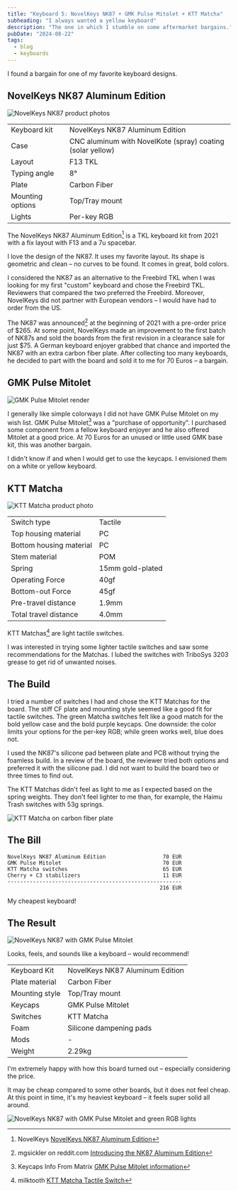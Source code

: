 ```yaml
---
title: "Keyboard 5: NovelKeys NK87 + GMK Pulse Mitolet + KTT Matcha"
subheading: "I always wanted a yellow keyboard"
description: "The one in which I stumble on some aftermarket bargains."
pubDate: "2024-08-22"
tags:
  - blog
  - keyboards
---
```


I found a bargain for one of my favorite keyboard designs.

## NovelKeys NK87 Aluminum Edition

![NovelKeys NK87 product photos](./images/2024-08-22_nk87.jpg)

|  |  |
| ---- | ---- |
| Keyboard kit | NovelKeys NK87 Aluminum Edition |
| Case | CNC aluminum with NovelKote (spray) coating (solar yellow) |
| Layout | F13 TKL |
| Typing angle | 8° |
| Plate | Carbon Fiber |
| Mounting options | Top/Tray mount |
| Lights | Per-key RGB |

The NovelKeys NK87 Aluminum Edition[^nk87_novelkeys] is a TKL keyboard kit from 2021 with a fix layout with F13 and a 7u spacebar.

[^nk87_novelkeys]: NovelKeys [NovelKeys NK87 Aluminum Edition](https://novelkeys.com/collections/keyboards/products/nk87-aluminum-edition)

I love the design of the NK87.
It uses my favorite layout.
Its shape is geometric and clean – no curves to be found.
It comes in great, bold colors.

I considered the NK87 as an alternative to the Freebird TKL when I was looking for my first "custom" keyboard and chose the Freebird TKL.
Reviewers that compared the two preferred the Freebird.
Moreover, NovelKeys did not partner with European vendors – I would have had to order from the US.

The NK87 was announced[^nk87_reddit] at the beginning of 2021 with a pre-order price of $265.
At some point, NovelKeys made an improvement to the first batch of NK87s and sold the boards from the first revision in a clearance sale for just $75.
A German keyboard enjoyer grabbed that chance and imported the NK87 with an extra carbon fiber plate.
After collecting too many keyboards, he decided to part with the board and sold it to me for 70 Euros – a bargain.

[^nk87_reddit]: mgsickler on reddit.com [Introducing the NK87 Aluminum Edition](https://www.reddit.com/r/MechanicalKeyboards/comments/m0jdf1/introducing_the_nk87_aluminum_edition_preorders/)

## GMK Pulse Mitolet

![GMK Pulse Mitolet render](./images/2024-08-22_gmk_mitolet.jpg)

I generally like simple colorways I did not have GMK Pulse Mitolet on my wish list.
GMK Pulse Mitolet[^mitolet_matrixzj] was a "purchase of opportunity".
I purchased some component from a fellow keyboard enjoyer and he also offered Mitolet at a good price.
At 70 Euros for an unused or little used GMK base kit, this was another bargain.

I didn't know if and when I would get to use the keycaps.
I envisioned them on a white or yellow keyboard.

[^mitolet_matrixzj]: Keycaps Info From Matrix [GMK Pulse Mitolet information](https://matrixzj.github.io/docs/gmk-keycaps/Pulse/)

## KTT Matcha

![KTT Matcha product photo](./images/2024-08-22_ktt_matcha.jpg)

|  |  |
| ---- | ---- |
| Switch type | Tactile |
| Top housing material | PC |
| Bottom housing material | PC |
| Stem material | POM |
| Spring | 15mm gold-plated |
| Operating Force | 40gf |
| Bottom-out Force | 45gf |
| Pre-travel distance | 1.9mm |
| Total travel distance | 4.0mm |

KTT Matchas[^matcha_milktooth] are light tactile switches.

I was interested in trying some lighter tactile switches and saw some recommendations for the Matchas.
I lubed the switches with TriboSys 3203 grease to get rid of unwanted noises.

[^matcha_milktooth]: milktooth [KTT Matcha Tactile Switch](https://milktooth.nu/products/switches/matcha)

## The Build

I tried a number of switches I had and chose the KTT Matchas for the board.
The stiff CF plate and mounting style seemed like a good fit for tactile switches.
The green Matcha switches felt like a good match for the bold yellow case and the bold purple keycaps.
One downside: the color limits your options for the per-key RGB; while green works well, blue does not.

I used the NK87's silicone pad between plate and PCB without trying the foamless build.
In a review of the board, the reviewer tried both options and preferred it with the silicone pad.
I did not want to build the board two or three times to find out.

The KTT Matchas didn't feel as light to me as I expected based on the spring weights.
They don't feel lighter to me than, for example, the Haimu Trash switches with 53g springs.

![KTT Matcha on carbon fiber plate](./images/2024-08-22_nk87_matcha.jpg)

## The Bill

```plain
NovelKeys NK87 Aluminum Edition                  70 EUR
GMK Pulse Mitolet                                70 EUR
KTT Matcha switches                              65 EUR
Cherry + C3 stabilizers                          11 EUR
-------------------------------------------------------
                                                216 EUR
```

My cheapest keyboard!

## The Result

![NovelKeys NK87 with GMK Pulse Mitolet](./images/2024-08-22_nk87_mitolet.jpg)

Looks, feels, and sounds like a keyboard – would recommend!

|  |  |
| ---- | ---- |
| Keyboard Kit   | NovelKeys NK87 Aluminum Edition |
| Plate material | Carbon Fiber |
| Mounting style | Top/Tray mount |
| Keycaps | GMK Pulse Mitolet |
| Switches | KTT Matcha |
| Foam | Silicone dampening pads |
| Mods | - |
| Weight | 2.29kg |

I'm extremely happy with how this board turned out – especially considering the price.

It may be cheap compared to some other boards, but it does not feel cheap.
At this point in time, it's my heaviest keyboard – it feels super solid all around.

![NovelKeys NK87 with GMK Pulse Mitolet and green RGB lights](./images/2024-08-22_nk87_mitolet_rgb.jpg)
